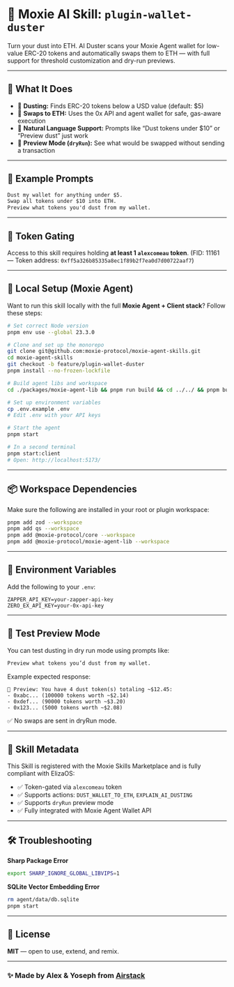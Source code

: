 # 🧠 Moxie AI Skill: `plugin-wallet-duster`

Turn your dust into ETH.
AI Duster scans your Moxie Agent wallet for low-value ERC-20 tokens and
automatically swaps them to ETH — with full support for threshold customization
and dry-run previews.

---

## 🚀 What It Does

- 🧹 **Dusting:** Finds ERC-20 tokens below a USD value (default: $5)
- 🔄 **Swaps to ETH:** Uses the 0x API and agent wallet for safe, gas-aware execution
- 💬 **Natural Language Support:** Prompts like “Dust tokens under $10” or “Preview dust” just work
- 🧪 **Preview Mode (`dryRun`):** See what would be swapped without sending a transaction

---

## 💬 Example Prompts

```txt
Dust my wallet for anything under $5.
Swap all tokens under $10 into ETH.
Preview what tokens you'd dust from my wallet.
```

---

## 🔐 Token Gating

Access to this skill requires holding **at least 1 `alexcomeau` token**.
(FID: 11161 — Token address: `0xff5a326b85335a8ec1f89b2f7ea0d7d00722aaf7`)

---

## 🧪 Local Setup (Moxie Agent)

Want to run this skill locally with the full **Moxie Agent + Client stack**? Follow these steps:

```bash
# Set correct Node version
pnpm env use --global 23.3.0

# Clone and set up the monorepo
git clone git@github.com:moxie-protocol/moxie-agent-skills.git
cd moxie-agent-skills
git checkout -b feature/plugin-wallet-duster
pnpm install --no-frozen-lockfile

# Build agent libs and workspace
cd ./packages/moxie-agent-lib && pnpm run build && cd ../../ && pnpm build

# Set up environment variables
cp .env.example .env
# Edit .env with your API keys

# Start the agent
pnpm start

# In a second terminal
pnpm start:client
# Open: http://localhost:5173/
```

---

## 📦 Workspace Dependencies

Make sure the following are installed in your root or plugin workspace:

```bash
pnpm add zod --workspace
pnpm add qs --workspace
pnpm add @moxie-protocol/core --workspace
pnpm add @moxie-protocol/moxie-agent-lib --workspace
```

---

## 🔑 Environment Variables

Add the following to your `.env`:

```env
ZAPPER_API_KEY=your-zapper-api-key
ZERO_EX_API_KEY=your-0x-api-key
```

---

## 🧪 Test Preview Mode

You can test dusting in dry run mode using prompts like:

```txt
Preview what tokens you’d dust from my wallet.
```

Example expected response:

```
🧪 Preview: You have 4 dust token(s) totaling ~$12.45:
- 0xabc... (100000 tokens worth ~$2.14)
- 0xdef... (90000 tokens worth ~$3.20)
- 0x123... (5000 tokens worth ~$2.08)
```

✅ No swaps are sent in dryRun mode.

---

## 🧠 Skill Metadata

This Skill is registered with the Moxie Skills Marketplace and is fully compliant with ElizaOS:

- ✅ Token-gated via `alexcomeau` token
- ✅ Supports actions: `DUST_WALLET_TO_ETH`, `EXPLAIN_AI_DUSTING`
- ✅ Supports `dryRun` preview mode
- ✅ Fully integrated with Moxie Agent Wallet API

---

## 🛠️ Troubleshooting

**Sharp Package Error**

```bash
export SHARP_IGNORE_GLOBAL_LIBVIPS=1
```

**SQLite Vector Embedding Error**

```bash
rm agent/data/db.sqlite
pnpm start
```

---

## 📄 License

**MIT** — open to use, extend, and remix.

---

### ✨ Made by Alex & Yoseph from [Airstack](https://airstack.xyz)
